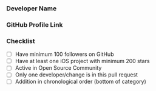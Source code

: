 ### Developer Name
<!--- The Awesome Developer -->

### GitHub Profile Link
<!--- Add link of your github profile -->


### Checklist
<!--- Go over all the following points, and put an `x` in all the boxes that apply. -->
<!--- If you're unsure about any of these, don't hesitate to ask. We're here to help! -->
- [ ] Have minimum 100 followers on GitHub
- [ ] Have at least one iOS project with minimum 200 stars
- [ ] Active in Open Source Community
- [ ] Only one developer/change is in this pull request
- [ ] Addition in chronological order (bottom of category)
